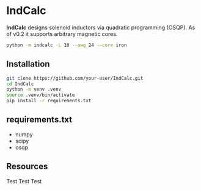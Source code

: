 
# IndCalc

**IndCalc** designs solenoid inductors via quadratic programming
(OSQP). As of v0.2 it supports arbitrary magnetic cores.

```bash
python -m indcalc -L 10 --awg 24 --core iron
```

## Installation

```bash
git clone https://github.com/your-user/IndCalc.git
cd IndCalc
python -m venv .venv
source .venv/bin/activate
pip install -r requirements.txt
```

## requirements.txt

* numpy
* scipy
* osqp

## Resources

Test Test Test
